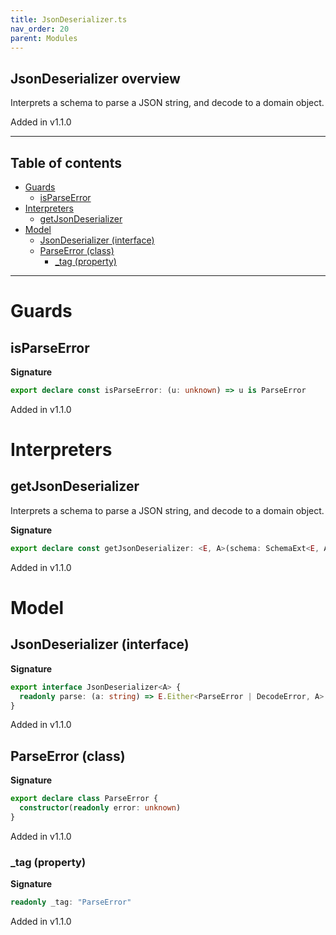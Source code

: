 ```yaml
---
title: JsonDeserializer.ts
nav_order: 20
parent: Modules
---
```


## JsonDeserializer overview

Interprets a schema to parse a JSON string, and decode to a domain object.

Added in v1.1.0

---

<h2 class="text-delta">Table of contents</h2>

- [Guards](#guards)
  - [isParseError](#isparseerror)
- [Interpreters](#interpreters)
  - [getJsonDeserializer](#getjsondeserializer)
- [Model](#model)
  - [JsonDeserializer (interface)](#jsondeserializer-interface)
  - [ParseError (class)](#parseerror-class)
    - [\_tag (property)](#_tag-property)

---

# Guards

## isParseError

**Signature**

```ts
export declare const isParseError: (u: unknown) => u is ParseError
```

Added in v1.1.0

# Interpreters

## getJsonDeserializer

Interprets a schema to parse a JSON string, and decode to a domain object.

**Signature**

```ts
export declare const getJsonDeserializer: <E, A>(schema: SchemaExt<E, A>) => JsonDeserializer<A>
```

Added in v1.1.0

# Model

## JsonDeserializer (interface)

**Signature**

```ts
export interface JsonDeserializer<A> {
  readonly parse: (a: string) => E.Either<ParseError | DecodeError, A>
}
```

Added in v1.1.0

## ParseError (class)

**Signature**

```ts
export declare class ParseError {
  constructor(readonly error: unknown)
}
```

Added in v1.1.0

### \_tag (property)

**Signature**

```ts
readonly _tag: "ParseError"
```

Added in v1.1.0
